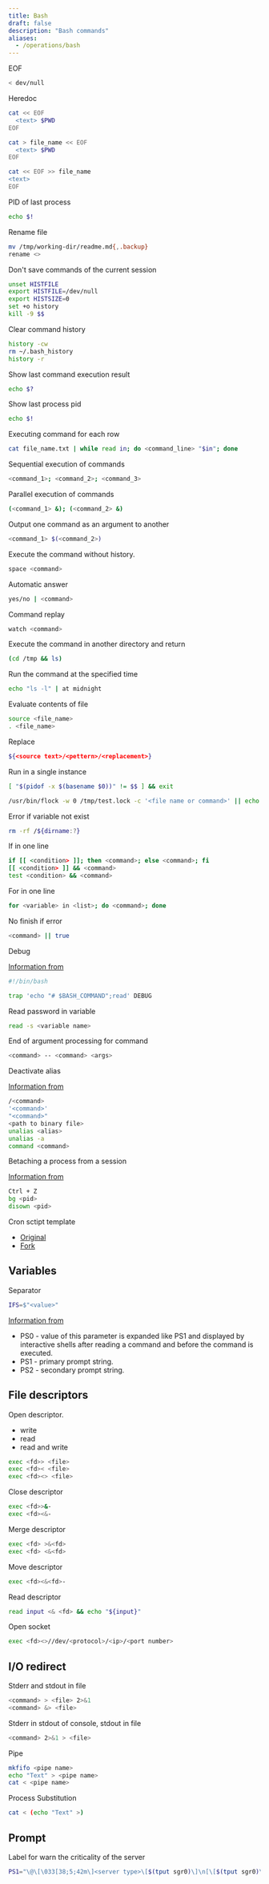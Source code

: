 ```yaml
---
title: Bash
draft: false
description: "Bash commands"
aliases:
  - /operations/bash
---
```


EOF

```bash
< dev/null
```

Heredoc

```bash
cat << EOF
  <text> $PWD
EOF
```

```bash
cat > file_name << EOF
  <text> $PWD
EOF
```

```bash
cat << EOF >> file_name
<text>
EOF
```

PID of last process

```bash
echo $!
```

Rename file

```bash
mv /tmp/working-dir/readme.md{,.backup}
rename <>
```

Don't save commands of the current session

```bash
unset HISTFILE
export HISTFILE=/dev/null
export HISTSIZE=0
set +o history
kill -9 $$
```

Clear command history

```bash
history -cw
rm ~/.bash_history
history -r
```

Show last command execution result

```bash
echo $?
```

Show last process pid

```bash
echo $!
```

Executing command for each row

```bash
cat file_name.txt | while read in; do <command_line> "$in"; done
```

Sequential execution of commands

```bash
<command_1>; <command_2>; <command_3>
```

Parallel execution of commands

```bash
(<command_1> &); (<command_2> &)
```

Output one command as an argument to another

```bash
<command_1> $(<command_2>)
```

Execute the command without history.

```bash
space <command>
```

Automatic answer

```bash
yes/no | <command>
```

Сommand replay

```bash
watch <command>
```

Execute the command in another directory and return

```bash
(cd /tmp && ls)
```

Run the command at the specified time

```bash
echo "ls -l" | at midnight
```

Evaluate contents of file

```bash
source <file_name>
. <file_name>
```

Replace

```bash
${<source text>/<pettern>/<replacement>}
```

Run in a single instance

```bash
[ "$(pidof -x $(basename $0))" != $$ ] && exit
```

```bash
/usr/bin/flock -w 0 /tmp/test.lock -c '<file name or command>' || echo "cannot be executed an instance already runs"
```

Error if variable not exist

```bash
rm -rf /${dirname:?}
```

If in one line

```bash
if [[ <condition> ]]; then <command>; else <command>; fi
[[ <condition> ]] && <command>
test <condition> && <command>
```

For in one line

```bash
for <variable> in <list>; do <command>; done
```

No finish if error

```bash
<command> || true
```

Debug

[Information from](https://t.me/bash_help/104)

```bash
#!/bin/bash

trap 'echo "# $BASH_COMMAND";read' DEBUG
```

Read password in variable

```bash
read -s <variable name>
```

End of argument processing for command

```bash
<command> -- <command> <args>
```

Deactivate alias

[Information from](https://t.me/bashdays/47)

```bash
/<command>
'<command>'
"<command>"
<path to binary file>
unalias <alias>
unalias -a
command <command>
```

Вetaching a process from a session

[Information from](https://t.me/bashdays/160)

```bash
Ctrl + Z
bg <pid>
disown <pid>
```

Cron sctipt template

* [Original](https://habr.com/ru/articles/778922/)
* [Fork](https://github.com/pgalonza/Notes-files/blob/main/bash/scripts/cron-template.sh)

## Variables

Separator

```bash
IFS=$"<value>"
```

[Information from](https://www.gnu.org/savannah-checkouts/gnu/bash/manual/bash.html)

- PS0 - value of this parameter is expanded like PS1 and displayed by interactive shells after reading a command and before the command is executed.
- PS1 - primary prompt string.
- PS2 - secondary prompt string.

## File descriptors

Open descriptor.

- write
- read
- read and write

```bash
exec <fd>> <file>
exec <fd>< <file>
exec <fd><> <file>
```

Close descriptor

```bash
exec <fd>>&-
exec <fd><&-
```

Merge descriptor

```bash
exec <fd> >&<fd>
exec <fd> <&<fd>
```

Move descriptor

```bash
exec <fd><&<fd>-
```

Read descriptor

```bash
read input <& <fd> && echo "${input}"
```

Open socket

```bash
exec <fd><>//dev/<protocol>/<ip>/<port number>
```

## I/O redirect

Stderr and stdout in file

```bash
<command> > <file> 2>&1
<command> &> <file>
```

Stderr in stdout of console, stdout in file

```bash
<command> 2>&1 > <file>
```

Pipe

```bash
mkfifo <pipe name>
echo "Text" > <pipe name>
cat < <pipe name>
```

Process Substitution

```bash
cat < (echo "Text" >)
```

## Prompt

Label for warn the criticality of the server

```bash
PS1="\@\[\033[38;5;42m\]<server type>\[$(tput sgr0)\]\n[\[$(tput sgr0)\]\[\033[38;5;75m\]\u\[$(tput sgr0)\]@\[$(tput sgr0)\]\[\033[38;5;42m\]\h\[$(tput sgr0)\] \W]\\$ \[$(tput sgr0)\]"
```
